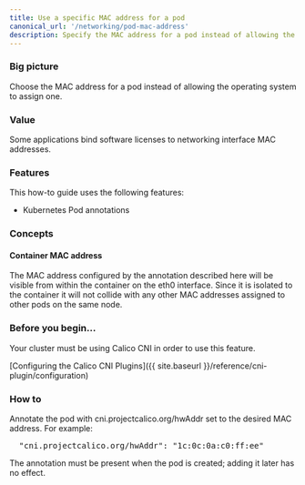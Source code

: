 ```yaml
---
title: Use a specific MAC address for a pod
canonical_url: '/networking/pod-mac-address'
description: Specify the MAC address for a pod instead of allowing the operating system to assign one
---
```


### Big picture

Choose the MAC address for a pod instead of allowing the operating system to assign one.

### Value

Some applications bind software licenses to networking interface MAC addresses.

### Features

This how-to guide uses the following features: 

- Kubernetes Pod annotations

### Concepts

#### Container MAC address

The MAC address configured by the annotation described here will be visible from within the container on the eth0 interface. Since it is isolated to the container it will not collide with any other MAC addresses assigned to other pods on the same node.

### Before you begin...

Your cluster must be using Calico CNI in order to use this feature.

[Configuring the Calico CNI Plugins]({{ site.baseurl }}/reference/cni-plugin/configuration)

### How to

Annotate the pod with cni.projectcalico.org/hwAddr set to the desired MAC address. For example:

<pre>
  "cni.projectcalico.org/hwAddr": "1c:0c:0a:c0:ff:ee"
</pre>

The annotation must be present when the pod is created; adding it later has no effect.
